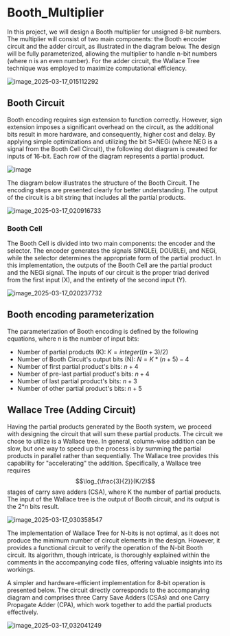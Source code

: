# Booth_Multiplier
In this project, we will design a Booth multiplier for unsigned 8-bit numbers. The multiplier will consist of two main components: the Booth encoder circuit and the adder circuit, as illustrated in the diagram below. The design will be fully parameterized, allowing the multiplier to handle n-bit numbers (where n is an even number). For the adder circuit, the Wallace Tree technique was employed to maximize computational efficiency.

![image_2025-03-17_015112292](https://github.com/user-attachments/assets/ad67fa7e-2014-4449-aa8a-fe48f49ee9a2)

## Booth Circuit
Booth encoding requires sign extension to function correctly. However, sign extension imposes a significant overhead on the circuit, as the additional bits result in more hardware, and consequently, higher cost and delay. By applying simple optimizations and utilizing the bit S=NEGi (where NEG is a signal from the Booth Cell Circuit), the following dot diagram is created for inputs of 16-bit. Each row of the diagram represents a partial product.

![image](https://github.com/user-attachments/assets/771d3829-f626-43a0-9808-2363314bc695)

The diagram below illustrates the structure of the Booth Circuit. The encoding steps are presented clearly for better understanding. The output of the circuit is a bit string that includes all the partial products.

![image_2025-03-17_020916733](https://github.com/user-attachments/assets/72f0168d-047c-470a-a786-39e4334a6969)

### Booth Cell
The Booth Cell is divided into two main components: the encoder and the selector. The encoder generates the signals SINGLEi, DOUBLEi, and NEGi, while the selector determines the appropriate form of the partial product. In this implementation, the outputs of the Booth Cell are the partial product and the NEGi signal. The inputs of our circuit is the proper triad derived from the first input (X), and the entirety of the second input (Y).

![image_2025-03-17_020237732](https://github.com/user-attachments/assets/7d24b542-6fad-488d-bbdf-b3fb2d5102bb)

## Booth encoding parameterization
The parameterization of Booth encoding is defined by the following equations, where n is the number of input bits:
* Number of partial products (K): $K = integer((n+3)/2)$
* Number of Booth Circuit's output bits (N): $N = K*(n+5)-4$
* Number of first partial product's bits: $n+4$
* Number of pre-last partial product's bits: $n+4$ 
* Number of last partial product's bits: $n+3$
* Number of other partial product's bits: $n+5$

## Wallace Tree (Adding Circuit)
Having the partial products generated by the Booth system, we proceed with designing the circuit that will sum these partial products. The circuit we chose to utilize is a Wallace tree. In general, column-wise addition can be slow, but one way to speed up the process is by summing the partial products in parallel rather than sequentially. The Wallace tree provides this capability for "accelerating" the addition. Specifically, a Wallace tree requires $$\log_{\frac{3}{2}}(K/2)$$ stages of carry save adders (CSA), where K the number of partial products. The input of the Wallace tree is the output of Booth circuit, and its output is the 2*n bits result.

![image_2025-03-17_030358547](https://github.com/user-attachments/assets/94f2bb6d-852b-4f60-8fef-6f9cf8aa6df2)

The implementation of Wallace Tree for N-bits is not optimal, as it does not produce the minimum number of circuit elements in the design. However, it provides a functional circuit to verify the operation of the N-bit Booth circuit. Its algorithm, though intricate, is thoroughly explained within the comments in the accompanying code files, offering valuable insights into its workings.

A simpler and hardware-efficient implementation for 8-bit operation is presented below. The circuit directly corresponds to the accompanying diagram and comprises three Carry Save Adders (CSAs) and one Carry Propagate Adder (CPA), which work together to add the partial products effectively.

![image_2025-03-17_032041249](https://github.com/user-attachments/assets/af88719c-8647-4935-9bfe-338080499d4e)










